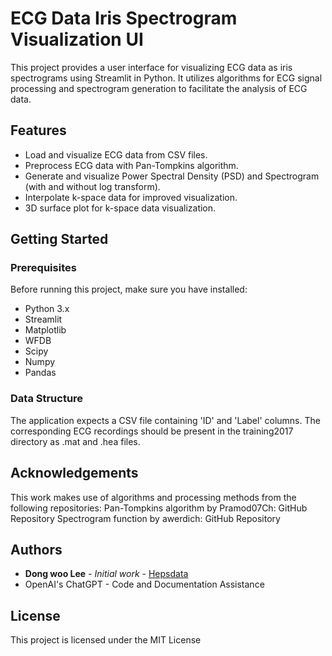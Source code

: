 # ECG Data Iris Spectrogram Visualization UI

This project provides a user interface for visualizing ECG data as iris spectrograms using Streamlit in Python. It utilizes algorithms for ECG signal processing and spectrogram generation to facilitate the analysis of ECG data.

## Features

- Load and visualize ECG data from CSV files.
- Preprocess ECG data with Pan-Tompkins algorithm.
- Generate and visualize Power Spectral Density (PSD) and Spectrogram (with and without log transform).
- Interpolate k-space data for improved visualization.
- 3D surface plot for k-space data visualization.

## Getting Started

### Prerequisites

Before running this project, make sure you have installed:

- Python 3.x
- Streamlit
- Matplotlib
- WFDB
- Scipy
- Numpy
- Pandas

### Data Structure
The application expects a CSV file containing 'ID' and 'Label' columns. The corresponding ECG recordings should be present in the training2017 directory as .mat and .hea files.

## Acknowledgements
This work makes use of algorithms and processing methods from the following repositories:
Pan-Tompkins algorithm by Pramod07Ch: GitHub Repository
Spectrogram function by awerdich: GitHub Repository

## Authors
- **Dong woo Lee** - *Initial work* - [Hepsdata](https://github.com/hepsdata)
- OpenAI's ChatGPT - Code and Documentation Assistance

## License
This project is licensed under the MIT License
